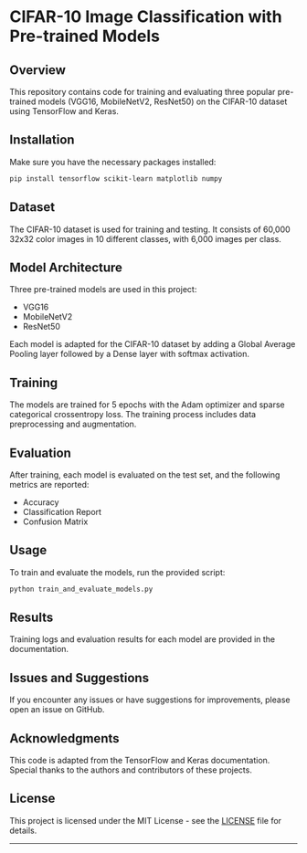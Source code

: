# CIFAR-10 Image Classification with Pre-trained Models

## Overview
This repository contains code for training and evaluating three popular pre-trained models (VGG16, MobileNetV2, ResNet50) on the CIFAR-10 dataset using TensorFlow and Keras.

## Installation
Make sure you have the necessary packages installed:

```bash
pip install tensorflow scikit-learn matplotlib numpy
```

## Dataset
The CIFAR-10 dataset is used for training and testing. It consists of 60,000 32x32 color images in 10 different classes, with 6,000 images per class.

## Model Architecture
Three pre-trained models are used in this project:

- VGG16
- MobileNetV2
- ResNet50

Each model is adapted for the CIFAR-10 dataset by adding a Global Average Pooling layer followed by a Dense layer with softmax activation.

## Training
The models are trained for 5 epochs with the Adam optimizer and sparse categorical crossentropy loss. The training process includes data preprocessing and augmentation.

## Evaluation
After training, each model is evaluated on the test set, and the following metrics are reported:

- Accuracy
- Classification Report
- Confusion Matrix

## Usage
To train and evaluate the models, run the provided script:

```bash
python train_and_evaluate_models.py
```

## Results
Training logs and evaluation results for each model are provided in the documentation.

## Issues and Suggestions
If you encounter any issues or have suggestions for improvements, please open an issue on GitHub.

## Acknowledgments
This code is adapted from the TensorFlow and Keras documentation. Special thanks to the authors and contributors of these projects.

## License
This project is licensed under the MIT License - see the [LICENSE](LICENSE) file for details.

---
